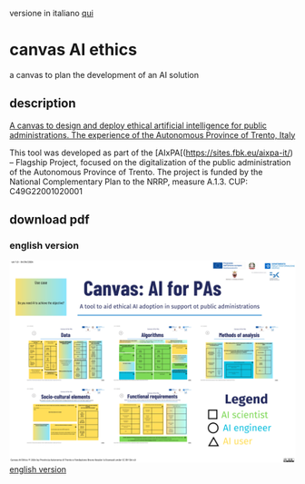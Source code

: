 versione in italiano [qui](README_it.md)

# canvas AI ethics
a canvas to plan the development of an AI solution

## description
[A canvas to design and deploy ethical artificial intelligence for public administrations. The experience of the Autonomous Province of Trento, Italy](https://papers.ssrn.com/sol3/papers.cfm?abstract_id=4819535)

This tool was developed as part of the [AIxPA[(https://sites.fbk.eu/aixpa-it/) – Flagship Project, focused on the digitalization of the public administration of the Autonomous Province of Trento. The project is funded by the National Complementary Plan to the NRRP, measure A.1.3.
CUP: C49G22001020001


## download pdf
### english version
![](svg/en/canvas_ai_ethics_AIxPA_1.svg)\
[english version](https://github.com/dclfbk/canvasaiethics/blob/main/pdf/en/canvas_ai_ethics_AIxPA_en.pdf)


<!-- ### sources -->
<!-- https://www.canva.com/design/DAF-pihOVVo/P5MajTVQclYU3wk8PgA3RQ/edit -->


